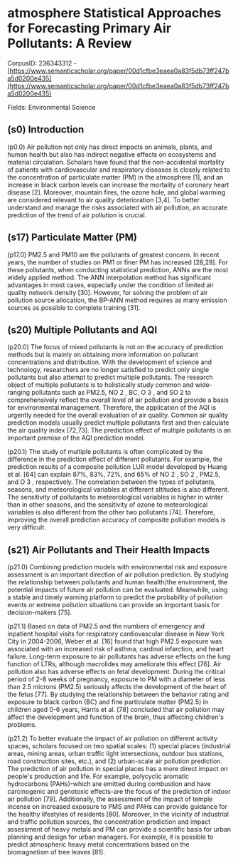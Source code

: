 # atmosphere Statistical Approaches for Forecasting Primary Air Pollutants: A Review

CorpusID: 236343312 - [https://www.semanticscholar.org/paper/00d1cfbe3eaea0a83f5db73ff247ba5d0200e435](https://www.semanticscholar.org/paper/00d1cfbe3eaea0a83f5db73ff247ba5d0200e435)

Fields: Environmental Science

## (s0) Introduction
(p0.0) Air pollution not only has direct impacts on animals, plants, and human health but also has indirect negative effects on ecosystems and material circulation. Scholars have found that the non-accidental mortality of patients with cardiovascular and respiratory diseases is closely related to the concentration of particulate matter (PM) in the atmosphere [1], and an increase in black carbon levels can increase the mortality of coronary heart disease [2]. Moreover, mountain fires, the ozone hole, and global warming are considered relevant to air quality deterioration [3,4]. To better understand and manage the risks associated with air pollution, an accurate prediction of the trend of air pollution is crucial.
## (s17) Particulate Matter (PM)
(p17.0) PM2.5 and PM10 are the pollutants of greatest concern. In recent years, the number of studies on PM1 or finer PM has increased [28,29]. For these pollutants, when conducting statistical prediction, ANNs are the most widely applied method. The ANN interpolation method has significant advantages in most cases, especially under the condition of limited air quality network density [30]. However, for solving the problem of air pollution source allocation, the BP-ANN method requires as many emission sources as possible to complete training [31].
## (s20) Multiple Pollutants and AQI
(p20.0) The focus of mixed pollutants is not on the accuracy of prediction methods but is mainly on obtaining more information on pollutant concentrations and distribution. With the development of science and technology, researchers are no longer satisfied to predict only single pollutants but also attempt to predict multiple pollutants. The research object of multiple pollutants is to holistically study common and wide-ranging pollutants such as PM2.5, NO 2 , BC, O 3 , and SO 2 to comprehensively reflect the overall level of air pollution and provide a basis for environmental management. Therefore, the application of the AQI is urgently needed for the overall evaluation of air quality. Common air quality prediction models usually predict multiple pollutants first and then calculate the air quality index [72,73]. The prediction effect of multiple pollutants is an important premise of the AQI prediction model.

(p20.1) The study of multiple pollutants is often complicated by the difference in the prediction effect of different pollutants. For example, the prediction results of a composite pollution LUR model developed by Huang et al. [64] can explain 87%, 83%, 72%, and 65% of NO 2 , SO 2 , PM2.5, and O 3 , respectively. The correlation between the types of pollutants, seasons, and meteorological variables at different altitudes is also different. The sensitivity of pollutants to meteorological variables is higher in winter than in other seasons, and the sensitivity of ozone to meteorological variables is also different from the other two pollutants [74]. Therefore, improving the overall prediction accuracy of composite pollution models is very difficult.
## (s21) Air Pollutants and Their Health Impacts
(p21.0) Combining prediction models with environmental risk and exposure assessment is an important direction of air pollution prediction. By studying the relationship between pollutants and human health/the environment, the potential impacts of future air pollution can be evaluated. Meanwhile, using a stable and timely warning platform to predict the probability of pollution events or extreme pollution situations can provide an important basis for decision-makers [75].

(p21.1) Based on data of PM2.5 and the numbers of emergency and inpatient hospital visits for respiratory cardiovascular disease in New York City in 2004-2006, Weber et al. [16] found that high PM2.5 exposure was associated with an increased risk of asthma, cardinal infarction, and heart failure. Long-term exposure to air pollutants has adverse effects on the lung function of LTRs, although macrolides may ameliorate this effect [76]. Air pollution also has adverse effects on fetal development. During the critical period of 2-8 weeks of pregnancy, exposure to PM with a diameter of less than 2.5 microns (PM2.5) seriously affects the development of the heart of the fetus [77]. By studying the relationship between the behavior rating and exposure to black carbon (BC) and fine particulate matter (PM2.5) in children aged 0-6 years, Harris et al. [78] concluded that air pollution may affect the development and function of the brain, thus affecting children's problems.

(p21.2) To better evaluate the impact of air pollution on different activity spaces, scholars focused on two spatial scales: (1) special places (industrial areas, mining areas, urban traffic light intersections, outdoor bus stations, road construction sites, etc.), and (2) urban-scale air pollution prediction. The prediction of air pollution in special places has a more direct impact on people's production and life. For example, polycyclic aromatic hydrocarbons (PAHs)-which are emitted during combustion and have carcinogenic and genotoxic effects-are the focus of the prediction of indoor air pollution [79]. Additionally, the assessment of the impact of temple incense on increased exposure to PMS and PAHs can provide guidance for the healthy lifestyles of residents [80]. Moreover, in the vicinity of industrial and traffic pollution sources, the concentration prediction and impact assessment of heavy metals and PM can provide a scientific basis for urban planning and design for urban managers. For example, it is possible to predict atmospheric heavy metal concentrations based on the biomagnetism of tree leaves [81].
